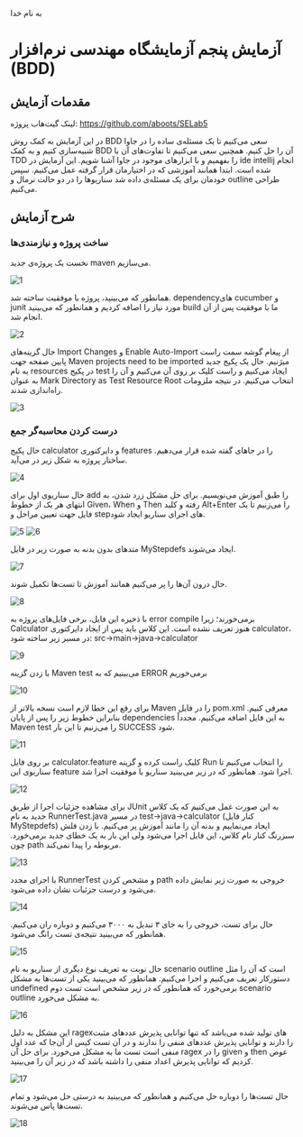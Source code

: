 به نام خدا

# آزمایش پنجم آزمایشگاه مهندسی نرم‌افزار (BDD) 
## مقدمات آزمایش
لینک گیت‌هاب پروژه: https://github.com/aboots/SELab5

در این آزمایش به کمک روش BDD سعی می‌کنیم تا یک مسئله‌ی ساده را در جاوا شبیه‌سازی کنیم و به کمک BDD آن را حل کنیم. همچنین سعی می‌کنیم تا تفاوت‌های آن با TDD را بفهمیم و با ابزار‌های موجود در جاوا آشنا شویم. این آزمایش در ide  intellij انجام شده است. ابتدا همانند آموزشی که در اختیارمان قرار گرفته عمل می‌کنیم. سپس خودمان برای یک مسئله‌ی داده شد سناریو‌ها را در دو حالت نرمال و outline طراحی می‌کنیم.

## شرح آزمایش

### ساخت پروژه و نیاز‌مندی‌ها

نخست یک پروژه‌ی جدید maven می‌سازیم.

![1](https://github.com/aboots/SELab5/assets/59336942/348ff50a-a0d1-47bc-b534-c93fd7201d9d)

همانطور که می‌بینید، پروژه با موفقیت ساخته شد. dependencyهای cucumber و junit مورد نیاز را اضافه کردیم و همانطور که می‌بینید build ما با موفقیت پس از آن انجام شد.

![2](https://github.com/aboots/SELab5/assets/59336942/0656cf7d-d6e0-45ea-889c-0e09fc2d157e)

حال گزینه‌های Import Changes و Enable Auto-Import از پیغام گوشه سمت راست پایین صفحه جهت Maven projects need to be imported میژنیم.
حال یک پکیج جدید به نام resources در پکیج test ایجاد می‌کنیم و راست کلیک بر روی آن می‌کنیم و آن را به عنوان Mark Directory as Test Resource Root انتخاب می‌کنیم. در نتیجه ملزومات راه‌اندازی شدند.

![3](https://github.com/aboots/SELab5/assets/59336942/a9b121f2-2ba2-47a5-9545-e809722a132e)

### درست کردن محاسبه‌گر جمع


حال پکیج calculator و دایرکتوری features را در جا‌های گفته شده قرار می‌دهیم. ساختار پروژه به شکل زیر در می‌آید.

![4](https://github.com/aboots/SELab5/assets/59336942/1e09edee-7824-44a2-9b1a-294b6a7d1aab)

حال سناریو‌ی اول برای add را طبق آموزش می‌نویسیم. برای حل مشکل زرد شدن، به انتهای هر یک از خطوط Given، When و Then رفته و کلید Alt+Enter را می‌زنیم تا یک فایل جهت تعیین مراحل و stepهای اجرای سناریو ایجاد شود. 

![5](https://github.com/aboots/SELab5/assets/59336942/867cc242-1113-4545-8761-534ec8ba0a75)
![6](https://github.com/aboots/SELab5/assets/59336942/8c3acc2b-4c59-472d-a79c-834159135f03)

متدهای بدون بدنه به صورت زیر در فایل MyStepdefs ایجاد می‌شوند. 

![7](https://github.com/aboots/SELab5/assets/59336942/84a3a9f8-9f2c-4419-bdb0-74edcbb72204)

حال درون آن‌ها را پر می‌کنیم همانند آموزش تا تست‌ها تکمیل شوند.

![8](https://github.com/aboots/SELab5/assets/59336942/01b8a5ba-f352-47b4-ac85-704ab3cb49c7)

با ذخیره این فایل، برخی فایل‌های پروژه به error compile برمی‌خورند؛ زیرا Calculator هنوز تعریف نشده است. این کلاس باید پس از ایجاد دایرکتوری calculator، در مسیر زیر ساخته شود: src->main->java->calculator

![9](https://github.com/aboots/SELab5/assets/59336942/26626b31-c0fc-4f0a-a47e-5020d3d2be4f)

با زدن گزینه Maven test  می‌بینیم که به ERROR برمی‌خوریم

![10](https://github.com/aboots/SELab5/assets/59336942/ec5203d8-6b12-4ee5-bad3-aa96397578e5)

برای رفع این خطا لازم است نسخه بالاتر از Maven را در فایل pom.xml معرفی کنیم. بنابراین خطوط زیر را پس از پایان dependencies به این فایل اضافه می‌کنیم. مجدداً Maven test را می‌زنیم تا این بار SUCCESS شود.

![11](https://github.com/aboots/SELab5/assets/59336942/f349ca73-26a0-4ecf-b259-b4499794a7bd)

بر روی فایل calculator.feature کلیک راست کرده و گزینه Run را انتخاب می‌کنیم تا سناریوی این feature اجرا شود. همانطور که در زیر می‌بینید سناریو با موفقیت اجرا شد.

![12](https://github.com/aboots/SELab5/assets/59336942/85610626-c326-4945-9481-20dcd731a8ad)

برای مشاهده جزئیات اجرا از طریق JUnit به این صورت عمل می‌کنیم که یک کلاس جدید به نام RunnerTest.java در مسیر test->java->calculator (کنار فایل MyStepdefs) ایجاد می‌نماییم و بدنه آن را مانند آموزش پر می‌کنیم. با زدن فلش سبزرنگ کنار نام کلاس، این فایل اجرا می‌شود ولی این بار به یک خطای جدید برمی‌خورد. چون path مربوطه را پیدا نمی‌کند.

![13](https://github.com/aboots/SELab5/assets/59336942/33fc788a-38f9-403e-b1bf-c6d9f14aa17b)

با اجرای مجدد RunnerTest و مشخص کردن path خروجی به صورت زیر نمایش داده می‌شود و درست جزئیات نشان داده می‌شود.

![14](https://github.com/aboots/SELab5/assets/59336942/5077c441-9413-467b-9d3c-4c6f6717a82c)

حال برای تست، خروجی را به جای ۳ تبدیل به ۳۰۰۰ می‌کنیم و دوباره ران می‌کنیم. همانطور که می‌بینید نتیجه‌ی تست رانگ می‌شود.

![15](https://github.com/aboots/SELab5/assets/59336942/e3af6f7d-0c23-4392-9e77-448a592bdbe2)

حال نوبت به تعریف نوع دیگری از سناریو به نام scenario outline است که آن را مثل دستورکار تعریف می‌کنیم و اجرا می‌کنیم. همانطور که می‌بینید یکی از تست‌ها به مشکل undefined بر‌می‌خورد که همانطور که در زیر مشخص است تست دوم scenario outline به مشکل می‌خورد.

![16](https://github.com/aboots/SELab5/assets/59336942/741c3128-68bb-490a-8296-6766f89ef4f1)

این مشکل به دلیل ragexهای تولید شده می‌باشد که تنها توانایی پذیرش عدد‌های مثبت را دارند و توانایی پذیرش عدد‌های منفی را ندارند و در آن تست کیس از آن‌جا که عدد اول منفی است تست ما به مشکل می‌خورد. برای حل آن ragex را در given و then عوض کردیم که توانایی پذیرش اعداد منفی را داشته باشد که در زیر آن را می‌بینید. 

![17](https://github.com/aboots/SELab5/assets/59336942/7cca04f2-37e0-47a3-bfbd-241ce9858608)

حال تست‌ها را دوباره حل می‌کنیم و همانطور که می‌بینید به درستی حل می‌شود و تمام تست‌ها پاس می‌شوند. 

![18](https://github.com/aboots/SELab5/assets/59336942/b3529ff5-385a-4b0b-b2e7-9b0ef9a6c794)

